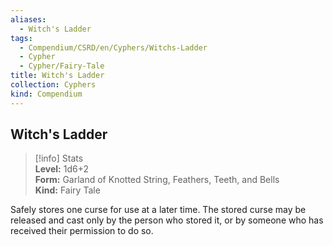 ```yaml
---
aliases:
  - Witch's Ladder
tags:
  - Compendium/CSRD/en/Cyphers/Witchs-Ladder
  - Cypher
  - Cypher/Fairy-Tale
title: Witch's Ladder
collection: Cyphers
kind: Compendium
---
```

## Witch's Ladder  
>[!info] Stats  
> **Level:** 1d6+2  
> **Form:** Garland of Knotted String, Feathers, Teeth, and Bells  
> **Kind:** Fairy Tale
  
Safely stores one curse for use at a later time. The stored curse may be released and cast only by the person who stored it, or by someone who has received their permission to do so.